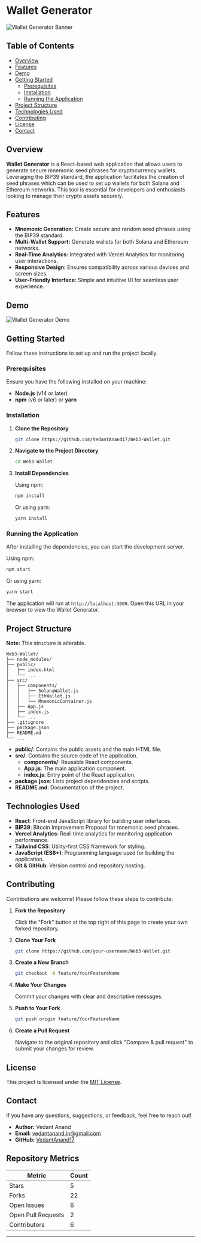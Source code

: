 # Wallet Generator

![Wallet Generator Banner](path-to-your-banner-image.png)

## Table of Contents

- [Overview](#overview)
- [Features](#features)
- [Demo](#demo)
- [Getting Started](#getting-started)
  - [Prerequisites](#prerequisites)
  - [Installation](#installation)
  - [Running the Application](#running-the-application)
- [Project Structure](#project-structure)
- [Technologies Used](#technologies-used)
- [Contributing](#contributing)
- [License](#license)
- [Contact](#contact)

## Overview

**Wallet Generator** is a React-based web application that allows users to generate secure mnemonic seed phrases for cryptocurrency wallets. Leveraging the BIP39 standard, the application facilitates the creation of seed phrases which can be used to set up wallets for both Solana and Ethereum networks. This tool is essential for developers and enthusiasts looking to manage their crypto assets securely.

## Features

- **Mnemonic Generation:** Create secure and random seed phrases using the BIP39 standard.
- **Multi-Wallet Support:** Generate wallets for both Solana and Ethereum networks.
- **Real-Time Analytics:** Integrated with Vercel Analytics for monitoring user interactions.
- **Responsive Design:** Ensures compatibility across various devices and screen sizes.
- **User-Friendly Interface:** Simple and intuitive UI for seamless user experience.

## Demo

![Wallet Generator Demo](path-to-your-demo-image.gif)

## Getting Started

Follow these instructions to set up and run the project locally.

### Prerequisites

Ensure you have the following installed on your machine:

- **Node.js** (v14 or later)
- **npm** (v6 or later) or **yarn**

### Installation

1. **Clone the Repository**

   ```bash
   git clone https://github.com/VedantAnand17/Web3-Wallet.git
   ```

2. **Navigate to the Project Directory**

   ```bash
   cd Web3-Wallet
   ```

3. **Install Dependencies**

   Using npm:

   ```bash
   npm install
   ```

   Or using yarn:

   ```bash
   yarn install
   ```

### Running the Application

After installing the dependencies, you can start the development server.

Using npm:

```bash
npm start
```

Or using yarn:

```bash
yarn start
```

The application will run at `http://localhost:3000`. Open this URL in your browser to view the Wallet Generator.

## Project Structure
**Note:** This structure is alterable.

```
Web3-Wallet/
├── node_modules/
├── public/
│   ├── index.html
│   └── ...
├── src/
│   ├── components/
│   │   ├── SolanaWallet.js
│   │   ├── EthWallet.js
│   │   └── MnemonicContainer.js
│   ├── App.js
│   ├── index.js
│   └── ...
├── .gitignore
├── package.json
├── README.md
└── ...
```

- **public/**: Contains the public assets and the main HTML file.
- **src/**: Contains the source code of the application.
  - **components/**: Reusable React components.
  - **App.js**: The main application component.
  - **index.js**: Entry point of the React application.
- **package.json**: Lists project dependencies and scripts.
- **README.md**: Documentation of the project.


## Technologies Used

- **React**: Front-end JavaScript library for building user interfaces.
- **BIP39**: Bitcoin Improvement Proposal for mnemonic seed phrases.
- **Vercel Analytics**: Real-time analytics for monitoring application performance.
- **Tailwind CSS**: Utility-first CSS framework for styling.
- **JavaScript (ES6+)**: Programming language used for building the application.
- **Git & GitHub**: Version control and repository hosting.

## Contributing

Contributions are welcome! Please follow these steps to contribute:

1. **Fork the Repository**

   Click the "Fork" button at the top right of this page to create your own forked repository.

2. **Clone Your Fork**

   ```bash
   git clone https://github.com/your-username/Web3-Wallet.git
   ```

3. **Create a New Branch**

   ```bash
   git checkout -b feature/YourFeatureName
   ```

4. **Make Your Changes**

   Commit your changes with clear and descriptive messages.

5. **Push to Your Fork**

   ```bash
   git push origin feature/YourFeatureName
   ```

6. **Create a Pull Request**

   Navigate to the original repository and click "Compare & pull request" to submit your changes for review.

## License

This project is licensed under the [MIT License](LICENSE).

## Contact

If you have any questions, suggestions, or feedback, feel free to reach out!

- **Author:** Vedant Anand
- **Email:** vedantanand.in@gmail.com
- **GitHub:** [VedantAnand17](https://github.com/VedantAnand17)

## Repository Metrics

| Metric                | Count  |
|-----------------------|--------|
| Stars                 |  5     |
| Forks                 |  22      |
| Open Issues           |  6     |
| Open Pull Requests    |  2     |
| Contributors          |  6     |


---
